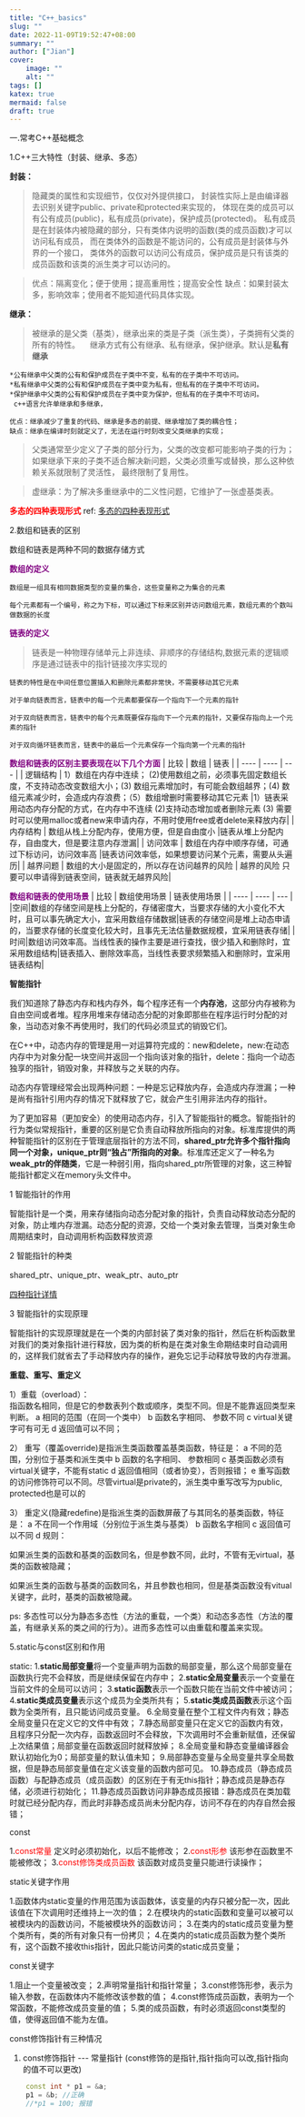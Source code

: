 ```yaml
---
title: "C++_basics"
slug: ""
date: 2022-11-09T19:52:47+08:00
summary: ""
author: ["Jian"]
cover:
    image: ""
    alt: ""
tags: []
katex: true
mermaid: false
draft: true
---
```


一.常考C++基础概念

1.C++三大特性（封装、继承、多态）

**封装：**

>隐藏类的属性和实现细节，仅仅对外提供接口，
封装性实际上是由编译器去识别关键字public、private和protected来实现的，
体现在类的成员可以有公有成员(public)，私有成员(private)，保护成员(protected)。
私有成员是在封装体内被隐藏的部分，只有类体内说明的函数(类的成员函数)才可以访问私有成员，
而在类体外的函数是不能访问的，公有成员是封装体与外界的一个接口，
类体外的函数可以访问公有成员，保护成员是只有该类的成员函数和该类的派生类才可以访问的。
 
> 优点：隔离变化；便于使用；提高重用性；提高安全性
> 缺点：如果封装太多，影响效率；使用者不能知道代码具体实现。

**继承：**
> 被继承的是父类（基类），继承出来的类是子类（派生类），子类拥有父类的所有的特性。
 继承方式有公有继承、私有继承，保护继承。默认是**私有继承**
 
    *公有继承中父类的公有和保护成员在子类中不变，私有的在子类中不可访问。
    *私有继承中父类的公有和保护成员在子类中变为私有，但私有的在子类中不可访问。
    *保护继承中父类的公有和保护成员在子类中变为保护，但私有的在子类中不可访问。
     c++语言允许单继承和多继承，
     
    优点：继承减少了重复的代码、继承是多态的前提、继承增加了类的耦合性；
    缺点：继承在编译时刻就定义了，无法在运行时刻改变父类继承的实现；
> 父类通常至少定义了子类的部分行为，父类的改变都可能影响子类的行为；
> 如果继承下来的子类不适合解决新问题，父类必须重写或替换，那么这种依赖关系就限制了灵活性，
最终限制了复用性。
 
> 虚继承：为了解决多重继承中的二义性问题，它维护了一张虚基类表。

**<font color=red>多态的四种表现形式</font>**
ref: [多态的四种表现形式](https://blog.csdn.net/weixin_42678507/article/details/97111466?ops_request_misc=%257B%2522request%255Fid%2522%253A%2522164515036016780269828775%2522%252C%2522scm%2522%253A%252220140713.130102334.pc%255Fall.%2522%257D&request_id=164515036016780269828775&biz_id=0&utm_medium=distribute.pc_search_result.none-task-blog-2~all~first_rank_ecpm_v1~rank_v31_ecpm-1-97111466.pc_search_result_cache&utm_term=%E5%A4%9A%E6%80%81%E7%9A%84%E8%A1%A8%E7%8E%B0%E5%BD%A2%E5%BC%8F&spm=1018.2226.3001.4187)


2.数组和链表的区别

数组和链表是两种不同的数据存储方式

**<font color=purple>数组的定义</font>**

> 

    数组是一组具有相同数据类型的变量的集合，这些变量称之为集合的元素

    每个元素都有一个编号，称之为下标，可以通过下标来区别并访问数组元素，数组元素的个数叫做数据的长度

**<font color=purple>链表的定义</font>**

> 链表是一种物理存储单元上非连续、非顺序的存储结构,数据元素的逻辑顺序是通过链表中的指针链接次序实现的

    链表的特性是在中间任意位置插入和删除元素都非常快，不需要移动其它元素

    对于单向链表而言，链表中的每一个元素都要保存一个指向下一个元素的指针

    对于双向链表而言，链表中的每个元素既要保存指向下一个元素的指针，又要保存指向上一个元素的指针

    对于双向循环链表而言，链表中的最后一个元素保存一个指向第一个元素的指针


**<font color=purple>数组和链表的区别主要表现在以下几个方面</font>**
|  比较   | 数组  | 链表   |
|  ----  | ----  | ---   |
| 逻辑结构  | 1）数组在内存中连续； (2)使用数组之前，必须事先固定数组长度，不支持动态改变数组大小；(3) 数组元素增加时，有可能会数组越界；(4) 数组元素减少时，会造成内存浪费；（5）数组增删时需要移动其它元素 |1）链表采用动态内存分配的方式，在内存中不连续 (2)支持动态增加或者删除元素 (3) 需要时可以使用malloc或者new来申请内存，不用时使用free或者delete来释放内存|
| 内存结构  | 数组从栈上分配内存，使用方便，但是自由度小 |链表从堆上分配内存，自由度大，但是要注意内存泄漏|
| 访问效率  | 数组在内存中顺序存储，可通过下标访问，访问效率高 |链表访问效率低，如果想要访问某个元素，需要从头遍历|
| 越界问题  | 数组的大小是固定的，所以存在访问越界的风险 | 越界的风险	只要可以申请得到链表空间，链表就无越界风险|

**<font color=purple>数组和链表的使用场景</font>**
|  比较   | 数组使用场景  | 	链表使用场景   |
|  ----  | ----  | ---   |
|空间|数组的存储空间是栈上分配的，存储密度大，当要求存储的大小变化不大时，且可以事先确定大小，宜采用数组存储数据|链表的存储空间是堆上动态申请的，当要求存储的长度变化较大时，且事先无法估量数据规模，宜采用链表存储|
|时间|数组访问效率高。当线性表的操作主要是进行查找，很少插入和删除时，宜采用数组结构|链表插入、删除效率高，当线性表要求频繁插入和删除时，宜采用链表结构|

**智能指针** 

我们知道除了静态内存和栈内存外，每个程序还有一个**内存池**，这部分内存被称为自由空间或者堆。程序用堆来存储动态分配的对象即那些在程序运行时分配的对象，当动态对象不再使用时，我们的代码必须显式的销毁它们。

在C++中，动态内存的管理是用一对运算符完成的：new和delete，new:在动态内存中为对象分配一块空间并返回一个指向该对象的指针，delete：指向一个动态独享的指针，销毁对象，并释放与之关联的内存。

动态内存管理经常会出现两种问题：一种是忘记释放内存，会造成内存泄漏；一种是尚有指针引用内存的情况下就释放了它，就会产生引用非法内存的指针。

为了更加容易（更加安全）的使用动态内存，引入了智能指针的概念。智能指针的行为类似常规指针，重要的区别是它负责自动释放所指向的对象。标准库提供的两种智能指针的区别在于管理底层指针的方法不同，**shared_ptr允许多个指针指向同一个对象，unique_ptr则“独占”所指向的对象**。标准库还定义了一种名为**weak_ptr的伴随类**，它是一种弱引用，指向shared_ptr所管理的对象，这三种智能指针都定义在memory头文件中。

1 智能指针的作用

  智能指针是一个类，用来存储指向动态分配对象的指针，负责自动释放动态分配的对象，防止堆内存泄漏。动态分配的资源，交给一个类对象去管理，当类对象生命周期结束时，自动调用析构函数释放资源

2  智能指针的种类

shared_ptr、unique_ptr、weak_ptr、auto_ptr 

[四种指针详情](https://blog.csdn.net/weixin_41969690/article/details/107912842?ops_request_misc=%257B%2522request%255Fid%2522%253A%2522164499296416780274187959%2522%252C%2522scm%2522%253A%252220140713.130102334.pc%255Fall.%2522%257D&request_id=164499296416780274187959&biz_id=0&utm_medium=distribute.pc_search_result.none-task-blog-2~all~first_rank_ecpm_v1~rank_v31_ecpm-5-107912842.pc_search_result_cache&utm_term=%E6%99%BA%E8%83%BD%E6%8C%87%E9%92%88&spm=1018.2226.3001.4187)

3 智能指针的实现原理

智能指针的实现原理就是在一个类的内部封装了类对象的指针，然后在析构函数里对我们的类对象指针进行释放，因为类的析构是在类对象生命期结束时自动调用的，这样我们就省去了手动释放内存的操作，避免忘记手动释放导致的内存泄漏。


**重载、重写、重定义**

1）重载（overload）：  
指函数名相同，但是它的参数表列个数或顺序，类型不同。但是不能靠返回类型来判断。
    a 相同的范围（在同一个类中）
    b 函数名字相同、 参数不同
    c virtual关键字可有可无
    d 返回值可以不同；

2） 重写（覆盖override)是指派生类函数覆盖基类函数，特征是：
   a 不同的范围，分别位于基类和派生类中
   b 函数的名字相同、 参数相同
   c 基类函数必须有virtual关键字，不能有static
   d 返回值相同（或者协变），否则报错；
   e 重写函数的访问修饰符可以不同。尽管virtual是private的，派生类中重写改写为public, protected也是可以的

3） 重定义(隐藏redefine)是指派生类的函数屏蔽了与其同名的基类函数，特征是：
   a 不在同一个作用域（分别位于派生类与基类）
   b 函数名字相同
   c 返回值可以不同
   d 规则：

如果派生类的函数和基类的函数同名，但是参数不同，此时，不管有无virtual，基类的函数被隐藏；

如果派生类的函数与基类的函数同名，并且参数也相同，但是基类函数没有vitual关键字，此时，基类的函数被隐藏。

ps: 多态性可以分为静态多态性（方法的重载，一个类）和动态多态性（方法的覆盖，有继承关系的类之间的行为）。进而多态性可以由重载和覆盖来实现。

5.static与const区别和作用

static:
1.**static局部变量**将一个变量声明为函数的局部变量，那么这个局部变量在函数执行完不会释放，而是继续保留在内存中；
2.**static全局变量**表示一个变量在当前文件的全局可以访问；
3.**static函数**表示一个函数只能在当前文件中被访问；
4.**static类成员变量**表示这个成员为全类所共有；
5.**static类成员函数**表示这个函数为全类所有，且只能访问成员变量。
6.全局变量在整个工程文件内有效；静态全局变量只在定义它的文件中有效；
7.静态局部变量只在定义它的函数内有效，且程序只分配一次内存，函数返回时不会释放，下次调用时不会重新赋值，还保留上次结果值；局部变量在函数返回时就释放掉；
8.全局变量和静态变量编译器会默认初始化为0；局部变量的默认值未知；
9.局部静态变量与全局变量共享全局数据，但是静态局部变量值在定义该变量的函数内部可见。
10.静态成员（静态成员函数）与配静态成员（成员函数）的区别在于有无this指针；静态成员是静态存储，必须进行初始化；
11.静态成员函数访问非静态成员报错：静态成员在类加载时就已经分配内存，而此时非静态成员尚未分配内存，访问不存在的内存自然会报错；

const

1.<font color=red>const常量</font> 定义时必须初始化，以后不能修改；
2.<font color=red>const形参</font> 该形参在函数里不能被修改；
3.<font color=red>const修饰类成员函数</font> 该函数对成员变量只能进行读操作；

static关键字作用

1.函数体内static变量的作用范围为该函数体，该变量的内存只被分配一次，因此该值在下次调用时还维持上一次的值；
2.在模块内的static函数和变量可以被可以被模块内的函数访问，不能被模块外的函数访问；
3.在类内的static成员变量为整个类所有，类的所有对象只有一份拷贝；
4.在类内的static成员函数为整个类所有，这个函数不接收this指针，因此只能访问类的static成员变量；

const关键字

1.阻止一个变量被改变；
2.声明常量指针和指针常量；
3.const修饰形参，表示为输入参数，在函数体内不能修改该参数的值；
4.const修饰成员函数，表明为一个常函数，不能修改成员变量的值；
5.类的成员函数，有时必须返回const类型的值，使得返回值不能为左值。

const修饰指针有三种情况

1. const修饰指针 --- 常量指针 (const修饰的是指针,指针指向可以改,指针指向的值不可以更改)

```c++ 
    const int * p1 = &a;
    p1 = &b; //正确
    //*p1 = 100; 报错
```


